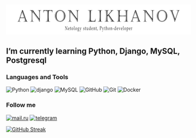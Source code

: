 ![Header](https://github.com/An-Toons/An-Toons/blob/main/assets/AntoonspngNEW.png)

## I’m currently learning Python, Django, MySQL, Postgresql

### Languages and Tools

![Python](https://img.shields.io/badge/-Python-404040?style=flat-square&logo=Python)
![django](https://img.shields.io/badge/-django-404040?style=flat-square&logo=django)
![MySQL](https://img.shields.io/badge/-MySQL-404040?style=flat-square&logo=MySQL)
![GitHub](https://img.shields.io/badge/-GitHub-404040?style=flat-square&logo=GitHub)
![Git](https://img.shields.io/badge/-Git-404040?style=flat-square&logo=Git)
![Docker](https://img.shields.io/badge/-Docker-404040?style=flat-square&logo=Docker)


### Follow me
[![mail.ru](https://img.shields.io/badge/-mail.ru-404040?style=flat-square&logo=mail.ru)](mailto:lean90@mail.ru)
[![telegram](https://img.shields.io/badge/-telegram-404040?style=flat-square&logo=telegram)](https://t.me/An_Toons/)

[![GitHub Streak](https://github-readme-streak-stats.herokuapp.com/?user=An-Toons&theme=default&date_format=j%20M%5B%20Y%5D)](https://git.io/streak-stats)

